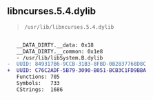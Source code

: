 ## libncurses.5.4.dylib

> `/usr/lib/libncurses.5.4.dylib`

```diff

   __DATA_DIRTY.__data: 0x18
   __DATA_DIRTY.__common: 0x1e8
   - /usr/lib/libSystem.B.dylib
-  UUID: 849317B6-9CCB-31B3-8FBD-0B2837768D8C
+  UUID: C76C2ADF-5B79-3090-B051-BCB3C1FD9BBA
   Functions: 705
   Symbols:   733
   CStrings:  1686

```
